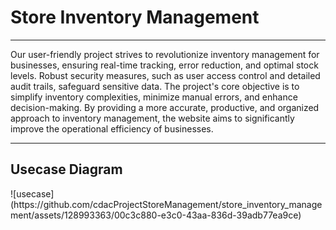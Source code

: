 <h1>Store Inventory Management</h1>
<hr/>
Our user-friendly project strives to revolutionize inventory management for businesses, ensuring real-time tracking, error reduction, and optimal stock levels. Robust security measures, such as user access control and detailed audit trails, safeguard sensitive data. The project's core objective is to simplify inventory complexities, minimize manual errors, and enhance decision-making. By providing a more accurate, productive, and organized approach to inventory management, the website aims to significantly improve the operational efficiency of businesses.
<hr/>
<h2>Usecase Diagram</h2>
![usecase](https://github.com/cdacProjectStoreManagement/store_inventory_management/assets/128993363/00c3c880-e3c0-43aa-836d-39adb77ea9ce)


